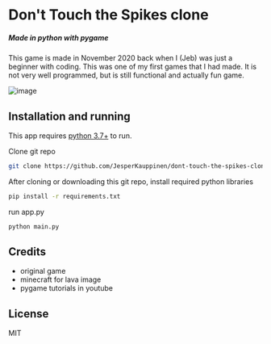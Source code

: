 # Don't Touch the Spikes clone
##### Made in python with pygame

This game is made in November 2020 back when I (Jeb) was just a beginner with coding. 
This was one of my first games that I had made. It is not very well programmed, 
but is still functional and actually fun game.

![image](https://user-images.githubusercontent.com/76889226/142778307-1c78c77d-c5c1-4f55-ab07-e9bbd2b5e4cb.png)

## Installation and running

This app requires [python 3.7+](https://www.python.org/downloads/) to run.

Clone git repo
```sh
git clone https://github.com/JesperKauppinen/dont-touch-the-spikes-clone.git
```

After cloning or downloading this git repo, install required python libraries

```sh
pip install -r requirements.txt
```

run app.py
```sh
python main.py
```

## Credits
- original game
- minecraft for lava image
- pygame tutorials in youtube

## License
MIT
